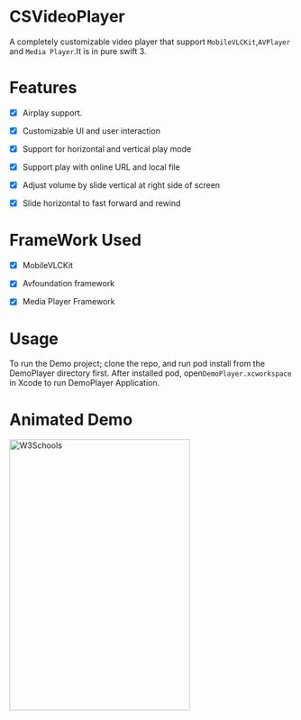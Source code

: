 # CSVideoPlayer


A completely customizable video player that support `MobileVLCKit`,`AVPlayer` and `Media Player`.It is in  pure swift 3.

# Features


- [x] Airplay support.
- [x] Customizable UI and user interaction
- [x] Support for horizontal and vertical play mode
- [x] Support play with online URL and local file
- [x] Adjust volume by slide vertical at right side of screen
- [x] Slide horizontal to fast forward and rewind


# FrameWork Used 

- [x] MobileVLCKit
- [x] Avfoundation framework
- [x] Media Player Framework 


# Usage

To run the Demo project; clone the repo, and run pod install from the DemoPlayer directory first. After installed pod, open`DemoPlayer.xcworkspace`  in Xcode to run DemoPlayer Application.

# Animated Demo

<img border="0" alt="W3Schools" src="https://cloud.githubusercontent.com/assets/12164119/23505874/7dc4e5f2-ff6b-11e6-9475-95b243a23128.gif" width="320" height="480">






